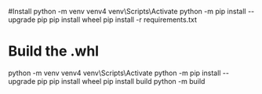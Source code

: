 #Install
python -m venv venv4
venv\Scripts\Activate
python -m pip install --upgrade pip
pip install wheel
pip install -r requirements.txt

# Build the .whl
python -m venv venv4
venv\Scripts\Activate
python -m pip install --upgrade pip
pip install wheel
pip install build
python -m build
